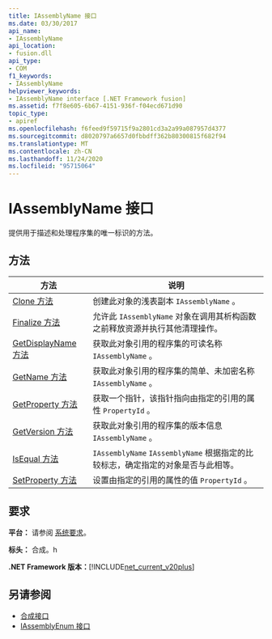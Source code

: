 ```yaml
---
title: IAssemblyName 接口
ms.date: 03/30/2017
api_name:
- IAssemblyName
api_location:
- fusion.dll
api_type:
- COM
f1_keywords:
- IAssemblyName
helpviewer_keywords:
- IAssemblyName interface [.NET Framework fusion]
ms.assetid: f7f8e605-6b67-4151-936f-f04ecd671d90
topic_type:
- apiref
ms.openlocfilehash: f6feed9f59715f9a2801cd3a2a99a087957d4377
ms.sourcegitcommit: d8020797a6657d0fbbdff362b80300815f682f94
ms.translationtype: MT
ms.contentlocale: zh-CN
ms.lasthandoff: 11/24/2020
ms.locfileid: "95715064"
---
```

# <a name="iassemblyname-interface"></a>IAssemblyName 接口

提供用于描述和处理程序集的唯一标识的方法。  
  
## <a name="methods"></a>方法  
  
|方法|说明|  
|------------|-----------------|  
|[Clone 方法](iassemblyname-clone-method.md)|创建此对象的浅表副本 `IAssemblyName` 。|  
|[Finalize 方法](iassemblyname-finalize-method.md)|允许此 `IAssemblyName` 对象在调用其析构函数之前释放资源并执行其他清理操作。|  
|[GetDisplayName 方法](iassemblyname-getdisplayname-method.md)|获取此对象引用的程序集的可读名称 `IAssemblyName` 。|  
|[GetName 方法](iassemblyname-getname-method.md)|获取此对象引用的程序集的简单、未加密名称 `IAssemblyName` 。|  
|[GetProperty 方法](iassemblyname-getproperty-method.md)|获取一个指针，该指针指向由指定的引用的属性 `PropertyId` 。|  
|[GetVersion 方法](iassemblyname-getversion-method.md)|获取此对象引用的程序集的版本信息 `IAssemblyName` 。|  
|[IsEqual 方法](iassemblyname-isequal-method.md)|`IAssemblyName` `IAssemblyName` 根据指定的比较标志，确定指定的对象是否与此相等。|  
|[SetProperty 方法](iassemblyname-setproperty-method.md)|设置由指定的引用的属性的值 `PropertyId` 。|  
  
## <a name="requirements"></a>要求  

 **平台：** 请参阅 [系统要求](../../get-started/system-requirements.md)。  
  
 **标头：** 合成。h  
  
 **.NET Framework 版本：**[!INCLUDE[net_current_v20plus](../../../../includes/net-current-v20plus-md.md)]  
  
## <a name="see-also"></a>另请参阅

- [合成接口](fusion-interfaces.md)
- [IAssemblyEnum 接口](iassemblyenum-interface.md)
